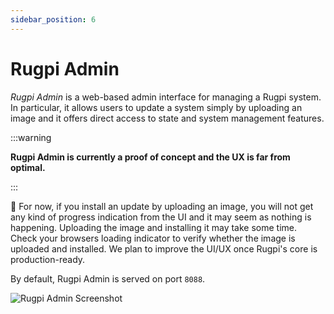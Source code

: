 ```yaml
---
sidebar_position: 6
---
```


# Rugpi Admin

*Rugpi Admin* is a web-based admin interface for managing a Rugpi system.
In particular, it allows users to update a system simply by uploading an image and it offers direct access to state and system management features.

:::warning

**Rugpi Admin is currently a proof of concept and the UX is far from optimal.**

:::


🚧 For now, if you install an update by uploading an image, you will not get any kind of progress indication from the UI and it may seem as nothing is happening. Uploading the image and installing it may take some time. Check your browsers loading indicator to verify whether the image is uploaded and installed. We plan to improve the UI/UX once Rugpi's core is production-ready.

By default, Rugpi Admin is served on port `8088`.

![Rugpi Admin Screenshot](../../static/img/screenshots/rugpi-admin.png)